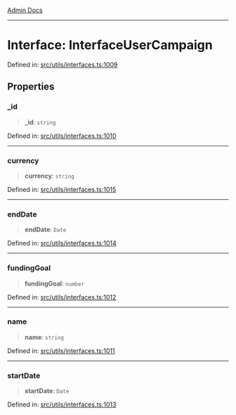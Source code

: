 [Admin Docs](/)

***

# Interface: InterfaceUserCampaign

Defined in: [src/utils/interfaces.ts:1009](https://github.com/PalisadoesFoundation/talawa-admin/blob/main/src/utils/interfaces.ts#L1009)

## Properties

### \_id

> **\_id**: `string`

Defined in: [src/utils/interfaces.ts:1010](https://github.com/PalisadoesFoundation/talawa-admin/blob/main/src/utils/interfaces.ts#L1010)

***

### currency

> **currency**: `string`

Defined in: [src/utils/interfaces.ts:1015](https://github.com/PalisadoesFoundation/talawa-admin/blob/main/src/utils/interfaces.ts#L1015)

***

### endDate

> **endDate**: `Date`

Defined in: [src/utils/interfaces.ts:1014](https://github.com/PalisadoesFoundation/talawa-admin/blob/main/src/utils/interfaces.ts#L1014)

***

### fundingGoal

> **fundingGoal**: `number`

Defined in: [src/utils/interfaces.ts:1012](https://github.com/PalisadoesFoundation/talawa-admin/blob/main/src/utils/interfaces.ts#L1012)

***

### name

> **name**: `string`

Defined in: [src/utils/interfaces.ts:1011](https://github.com/PalisadoesFoundation/talawa-admin/blob/main/src/utils/interfaces.ts#L1011)

***

### startDate

> **startDate**: `Date`

Defined in: [src/utils/interfaces.ts:1013](https://github.com/PalisadoesFoundation/talawa-admin/blob/main/src/utils/interfaces.ts#L1013)
